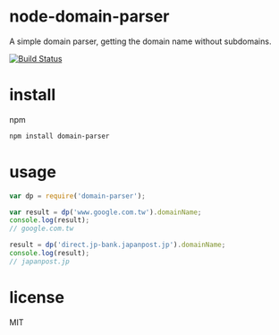 node-domain-parser
=======================

A simple domain parser, getting the domain name without subdomains.

[![Build Status](https://travis-ci.org/kilfu0701/node-domain-parser.svg?branch=master)](https://travis-ci.org/kilfu0701/node-domain-parser)

install
=======

npm

```bash
npm install domain-parser
```

usage
=====

```javascript
var dp = require('domain-parser');

var result = dp('www.google.com.tw').domainName;
console.log(result);
// google.com.tw

result = dp('direct.jp-bank.japanpost.jp').domainName;
console.log(result);
// japanpost.jp
```

license
=======

MIT
